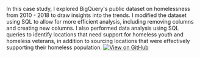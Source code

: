 In this case study, I explored BigQuery's public dataset on homelessness from 2010 - 2018 to draw insights into the trends. I modified the dataset using SQL to allow for more efficient analysis, including removing columns and creating new columns. I also performed data analysis using SQL queries to identify locations that need support for homeless youth and homeless veterans, in addition to sourcing locations that were effectively supporting their homeless population. 
[![View on GitHub](https://img.shields.io/badge/GitHub-View%20Project-blue?logo=github)](https://github.com/yourusername/repository-name)

